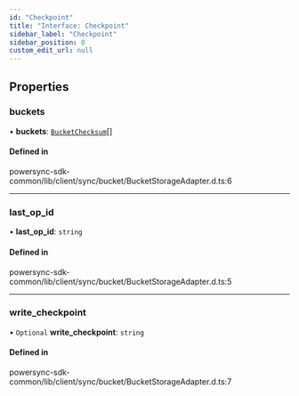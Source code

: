 ```yaml
---
id: "Checkpoint"
title: "Interface: Checkpoint"
sidebar_label: "Checkpoint"
sidebar_position: 0
custom_edit_url: null
---
```


## Properties

### buckets

• **buckets**: [`BucketChecksum`](BucketChecksum.md)[]

#### Defined in

powersync-sdk-common/lib/client/sync/bucket/BucketStorageAdapter.d.ts:6

___

### last\_op\_id

• **last\_op\_id**: `string`

#### Defined in

powersync-sdk-common/lib/client/sync/bucket/BucketStorageAdapter.d.ts:5

___

### write\_checkpoint

• `Optional` **write\_checkpoint**: `string`

#### Defined in

powersync-sdk-common/lib/client/sync/bucket/BucketStorageAdapter.d.ts:7
